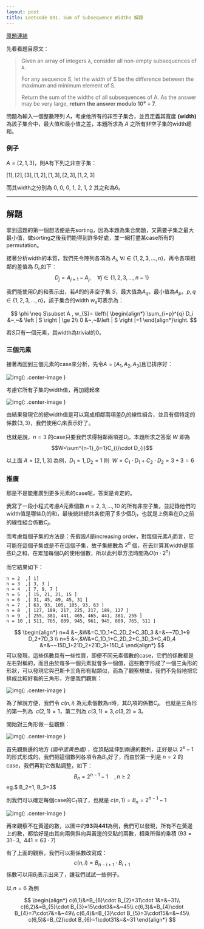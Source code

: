 ```yaml
---
layout: post
title: Leetcode 891. Sum of Subsequence Widths 解題
---
```


[原題連結](https://leetcode.com/articles/sum-of-subsequence-widths/)

先看看題目原文：

> Given an array of integers `A`, consider all non-empty subsequences of `A`.
>
> For any sequence S, let the *width* of S be the difference between the maximum and minimum element of S.
> 
> Return the sum of the widths of all subsequences of A.
> As the answer may be very large, **return the answer modulo 10⁹ + 7**.

問題為輸入一個整數陣列 $A$，考慮他所有的非空子集合，並且定義其寬度 **(width)** 為該子集合中，最大值和最小值之差，本題所求為 $A$ 之所有非空子集的width總和。

### 例子
$A=[2,1,3]$，則A有下列之非空子集：

$[1],[2],[3],[1,2],[1,3],[2,3],[1,2,3]$ 

而其width之分別為 0, 0, 0, 1, 2, 1, 2 其之和為6。

------

## **解題**

拿到這題的第一個想法便是先sorting，因為本題為集合問題，又需要子集之最大最小值，做sorting之後我們能得到許多好處，並一網打盡某case所有的permutation。

接著分析width的本質，我們先令陣列各項為 $A_i,~\forall i\in\{1,2,3,...,n\}$，再令各項相鄰的差值為 $D_i$,如下： 
$$
D_{j}=A_{j+1}-A_{j},\quad\forall j\in \{1,2,3,...,n-1\}
$$

我們能使用$D_i$的和表示出，若$A$的的非空子集 $S$，最大值為$A_q$，最小值為$A_p$，$p,q\in\{1,2,3,...,n\}$，該子集合的width $w_{s}$可表示為：

$$
\phi \neq S\subset A , w_{S}=
\left\{ \begin{align*}
 \sum_{i=p}^{q} D_i &~,~& \left | S \right | \ge 2\\ 
 0 &~,~&\left | S \right |=1
\end{align*}\right.
$$

若$S$只有一個元素，其width為trivial的0。

### 三個元素

接著再回到三個元素的case來分析，先令$A=[A_{1},A_{2},A_{3}]$且已排序好：

![img](https://cdn-images-1.medium.com/max/800/1*Bqwa316koLu5_pfaowJQtQ.png){: .center-image }

考慮它所有子集的width值，再加總起來

![img](https://cdn-images-1.medium.com/max/800/1*UylP4nOX-VkaO3JTfhMMrA.png){: .center-image }

由結果發現它的總width值是可以寫成相鄰兩項差$D_i$的線性組合，並且有個特定的係數$\{3,3\}$，我們使用$C_i$來表示好了。



也就是說，$n=3$ 的case只要我們求得相鄰兩項差$D_i$，本題所求之答案 $W$ 即為
$$W=\sum^{n-1}_{i=1}C_{i}\cdot D_{i}$$

以上面$~A=[2,1,3]~$為例，$D_1=1,D_2=1$
則 $~W=C_1\cdot D_1+C_2\cdot D_2=3+3=6$

### 推廣

那是不是能推廣到更多元素的case呢，答案是肯定的。




我寫了一段小程式考慮$A$元素個數$~n=2,3,...,10$ 的所有非空子集，並記錄他們的width值是哪些$D_i$的和，最後統計總共各使用了多少個$D_i$，也就是上例乘在$D_i$之前的線性組合係數$C_i$。

而考慮每個子集的方法是：先假設$A$是increasing order，對每個元素$A_i$而言，它可能在這個子集或是不在這個子集，故子集總數為 $2^{n}$ 個，在去計算其width是那些$D_{i}$之和，在累加每個$D_{i}$的使用個數，所以此列舉方法時間為$O(n\cdot2^{n})$

而它結果如下：

```
n = 2  ,[ 1]
n = 3  ,[ 3, 3 ] 
n = 4  ,[ 7, 9, 7 ]  
n = 5  ,[ 15, 21, 21, 15 ] 
n = 6  ,[ 31, 45, 49, 45, 31 ] 
n = 7  ,[ 63, 93, 105, 105, 93, 63 ] 
n = 8  ,[ 127, 189, 217, 225, 217, 189, 127 ] 
n = 9  ,[ 255, 381, 441, 465, 465, 441, 381, 255 ] 
n = 10 ,[ 511, 765, 889, 945, 961, 945, 889, 765, 511 ]
```
$$
\begin{align*}
n=4 &~,&W&=C_1D_1+C_2D_2+C_3D_3 &=&~~7D_1+9 D_2+7D_3 \\
n=5 &~,&W&=C_1D_1+C_2D_2+C_3D_3+C_4D_4 &=&~~15D_1+21D_2+21D_3+15D_4
\end{align*}
$$
可以發現，這些係數具有一些性質，即便不同元素個數的case，它們的係數都是左右對稱的，而且由於每多一個元素就會多一個值，這些數字形成了一個三角形的形狀，可以發現它與巴斯卡三角形有點類似，而為了觀察規律，我們不免俗地把它排成比較好看的三角形，方便我們觀察：

![img](https://cdn-images-1.medium.com/max/800/1*ZKGtjp1JgTdakVpvFYNMaQ.png){: .center-image }


為了解說方便，我們令 $c(n,i)$ 為元素個數為$n$時，其$D_{i}$項的係數$C_{i}$。
也就是三角形的第一列為 $~c(2,1)=1$，第二列為$~c(3,1)=3, c(3,2)=3$。

開始對三角形做一些觀察：

![img](https://cdn-images-1.medium.com/max/800/1*zgx_chjP5kcpT6A6uE-aHg.png){: .center-image }

首先觀察邊的地方 *(圖中塗黃色處)* ，從頂點延伸到兩邊的數列，正好是以 $2^{x}-1$的形式形成的，我們把這個數列各項令為$B_n$好了，而由於第一列是 $n=2$ 的case，我們再對它做點調整，如下：
$$B_n=2^{n-1}-1 \quad,n\ge2$$
eg.$ B_2=1, B_3=3$

則我們可以確定每個case的$C_1$項了，也就是 $c(n,1)=B_n=2^{n-1}-1$

![img](https://cdn-images-1.medium.com/max/800/1*43H04Uj20SqpkFvs1FawZQ.png){: .center-image }

再來觀察不在黃邊的數，以圖中的**93**與**441**為例，我們可以發現，所有不在黃邊上的數，都恰好是由其向兩側斜向與黃邊的交點的兩數，相乘所得的乘積$~(93=31\cdot3,~~441=63\cdot7)~$

有了上面的觀察，我們可以把係數改寫成：
$$c(n,i)=B_{n-i+1}\cdot B_{i+1}$$係數可以用$B_i$表示出來了，讓我們試試一些例子。

以 $n=6$ 為例

$$
\begin{align*}
c(6,1)&=B_{6}\cdot B_{2}=31\cdot
1&=&~31\\
c(6,2)&=B_{5}\cdot B_{3}=15\cdot3&=&~45\\
c(6,3)&=B_{4}\cdot B_{4}=7\cdot7&=&~49\\
c(6,4)&=B_{3}\cdot B_{5}=3\cdot15&=&~45\\
c(6,5)&=B_{2}\cdot B_{6}=1\cdot31&=&~31
\end{align*}
$$
